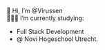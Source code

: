 👋 Hi, I’m @Virussen <br>
👨🏼‍🎓 I’m currently studying:
 - Full Stack Development
 - @ Novi Hogeschool Utrecht.

<!---
Virussen/Virussen is a ✨ special ✨ repository because its `README.md` (this file) appears on your GitHub profile.
You can click the Preview link to take a look at your changes.
--->
